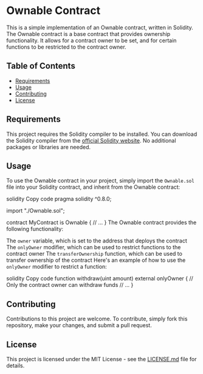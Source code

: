 <!-- Title -->
<h1>Ownable Contract</h1>
<!-- Description -->
<p>
  This is a simple implementation of an Ownable contract, written in Solidity. The Ownable contract is a base contract that provides ownership functionality. It allows for a contract owner to be set, and for certain functions to be restricted to the contract owner.
</p>
<!-- Table of Contents -->
<h2>Table of Contents</h2>
<ul>
  <li><a href="#requirements">Requirements</a></li>
  <li><a href="#usage">Usage</a></li>
  <li><a href="#contributing">Contributing</a></li>
  <li><a href="#license">License</a></li>
</ul>
<!-- Requirements -->
<h2 id="requirements">Requirements</h2>
<p>
  This project requires the Solidity compiler to be installed. You can download the Solidity compiler from the <a href="https://solidity.readthedocs.io/en/latest/installing-solidity.html">official Solidity website</a>. No additional packages or libraries are needed.
</p>
<!-- Usage -->
<h2 id="usage">Usage</h2>
<p>
  To use the Ownable contract in your project, simply import the <code>Ownable.sol</code> file into your Solidity contract, and inherit from the Ownable contract:
</p>
solidity
Copy code
pragma solidity ^0.8.0;

import "./Ownable.sol";

contract MyContract is Ownable {
  // ...
}
The Ownable contract provides the following functionality:

The <code>owner</code> variable, which is set to the address that deploys the contract
The <code>onlyOwner</code> modifier, which can be used to restrict functions to the contract owner
The <code>transferOwnership</code> function, which can be used to transfer ownership of the contract
Here's an example of how to use the <code>onlyOwner</code> modifier to restrict a function:

solidity
Copy code
function withdraw(uint amount) external onlyOwner {
  // Only the contract owner can withdraw funds
  // ...
}
<!-- Contributing -->
<h2 id="contributing">Contributing</h2>
<p>
  Contributions to this project are welcome. To contribute, simply fork this repository, make your changes, and submit a pull request.
</p>
<!-- License -->
<h2 id="license">License</h2>
<p>
  This project is licensed under the MIT License - see the <a href="LICENSE.md">LICENSE.md</a> file for details.
</p> 
